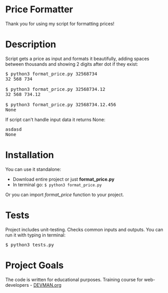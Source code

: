 # Price Formatter

Thank you for using my script for formatting prices! 

# Description

Script gets a price as input and formats it beautifully, adding spaces between thousands and showing 
2 digits after dot if they exist:
<pre>
$ python3 format_price.py 32568734
32 568 734

$ python3 format_price.py 32568734.12
32 568 734.12

$ python3 format_price.py 32568734.12.456
None
</pre>
If script can't handle input data it returns None:
<pre>
asdasd
None
</pre>

# Installation

You can use it standalone:
* Download entire project or just __format_price.py__
* In terminal go: <code>$ python3 format_price.py </code>

Or you can import _format_price_ function to your project.

# Tests

Project includes unit-testing. Checks common inputs and outputs. 
You can run it with typing in terminal:
<pre>
$ python3 tests.py
</pre>

# Project Goals

The code is written for educational purposes. Training course for web-developers - [DEVMAN.org](https://devman.org)
